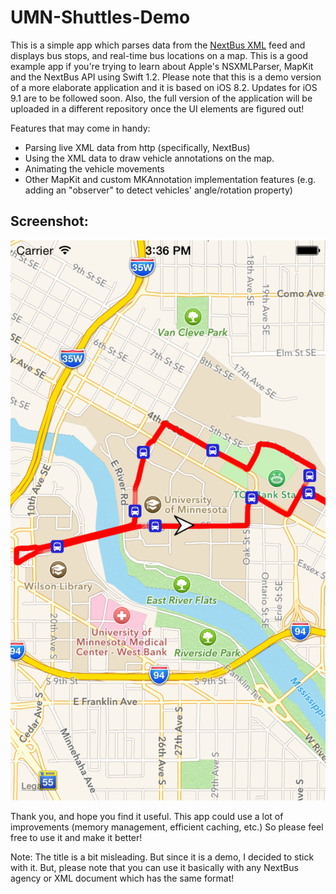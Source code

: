 # UMN-Shuttles-Demo 

This is a simple app which parses data from the [NextBus XML](https://www.nextbus.com/xmlFeedDocs/NextBusXMLFeed.pdf) feed and displays bus stops, and real-time bus locations on a map. This is a good example app if you're trying to learn about Apple's NSXMLParser, MapKit and the NextBus API using Swift 1.2. Please note that this is a demo version of a more elaborate application and it is based on iOS 8.2. Updates for iOS 9.1 are to be followed soon. Also, the full version of the application will be uploaded in a different repository once the UI elements are figured out!

Features that may come in handy:
- Parsing live XML data from http (specifically, NextBus)
- Using the XML data to draw vehicle annotations on the map.
- Animating the vehicle movements
- Other MapKit and custom MKAnnotation implementation features (e.g. adding an "observer" to detect vehicles' angle/rotation property)

## Screenshot:
![Alt text](https://github.com/anwar722/UMN-Shuttles-Demo/blob/master/Map%20Demo/screenshot.png "screenshot")

Thank you, and hope you find it useful. This app could use a lot of improvements (memory management, efficient caching, etc.) So please feel free to use it and make it better!

Note: The title is a bit misleading. But since it is a demo, I decided to stick with it. But, please note that you can use it basically with any NextBus agency or XML document which has the same format!
